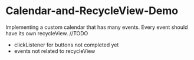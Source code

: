 # Calendar-and-RecycleView-Demo
Implementing a custom calendar that has many events.
Every event should have its own recycleView.
//TODO
- clickListener for buttons not completed yet
- events not related to recycleView 
